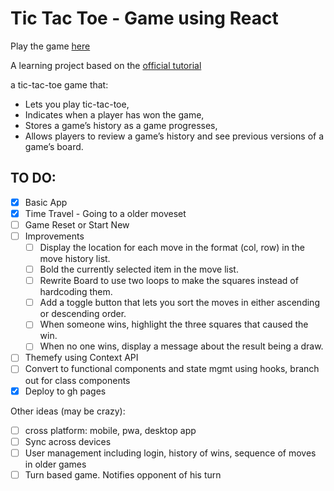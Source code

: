 # Tic Tac Toe - Game using React

Play the game [here](https://sameer-j.github.io/react-tic-tac-toe)

A learning project based on the [official tutorial](https://reactjs.org/tutorial/tutorial.html)

a tic-tac-toe game that:

- Lets you play tic-tac-toe,
- Indicates when a player has won the game,
- Stores a game’s history as a game progresses,
- Allows players to review a game’s history and see previous versions of a game’s board.

## TO DO:  
- [x] Basic App
- [x] Time Travel - Going to a older moveset
- [ ] Game Reset or Start New 
- [ ] Improvements
  - [ ] Display the location for each move in the format (col, row) in the move history list.
  - [ ] Bold the currently selected item in the move list.
  - [ ] Rewrite Board to use two loops to make the squares instead of hardcoding them.
  - [ ] Add a toggle button that lets you sort the moves in either ascending or descending order.
  - [ ] When someone wins, highlight the three squares that caused the win.
  - [ ] When no one wins, display a message about the result being a draw.
- [ ] Themefy using Context API
- [ ] Convert to functional components and state mgmt using hooks, branch out for class components
- [x] Deploy to gh pages

Other ideas (may be crazy):
- [ ] cross platform: mobile, pwa, desktop app
- [ ] Sync across devices
- [ ] User management including login, history of wins, sequence of moves in older games
- [ ] Turn based game. Notifies opponent of his turn

